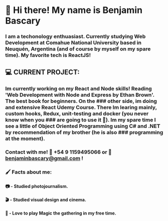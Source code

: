 # :rocket: Hi there! My name is Benjamin Bascary

### I am a techonology enthuasiast. Currently studying Web Development at Comahue National University based in Neuquén, Argentina (and of course by myself on my spare time). My favorite tech is ReactJS!

## 💻 CURRENT PROJECT: ##

### Im currently working on my React and Node skills! Reading 'Web Development with Node and Express by Ethan Brown'. The best book for beginners. On the ### other side, im doing and extensive React Udemy Course. There Im learing mainly, custom hooks, Redux, unit-testing and docker (you never know when you ### are going to use it 🌝). Im my spare time I see a little of Object Oriented Programming using C# and .NET by recommendation of my brother (he is also  ### programming at the moment).

### Contact with me! :calling: +54 9 1159495066 or :e-mail: benjaminbascary@gmail.com !

###  :paintbrush:  Facts about me:
#### :camera: -  Studied photojournalism.
#### :clapper: - Studied visual design and cinema.
#### :star_struck: - Love to play Magic the gathering in my free time.
